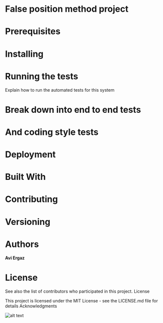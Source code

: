 # False position method project


# Prerequisites


# Installing



# Running the tests

Explain how to run the automated tests for this system
# Break down into end to end tests



# And coding style tests


# Deployment


# Built With

 

# Contributing

# Versioning

 
# Authors
**Avi Ergaz**
# License
See also the list of contributors who participated in this project.
License

This project is licensed under the MIT License - see the LICENSE.md file for details
Acknowledgments












































![alt text]()
